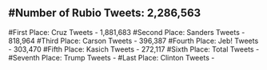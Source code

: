 #Number of Rubio Tweets: 2,286,563
---
#First Place: Cruz Tweets - 1,881,683
#Second Place: Sanders Tweets - 818,964
#Third Place: Carson Tweets - 396,387
#Fourth Place: Jeb! Tweets - 303,470
#Fifth Place: Kasich Tweets - 272,117
#Sixth Place: Total Tweets -  
#Seventh Place: Trump Tweets - 
#Last Place: Clinton Tweets - 

